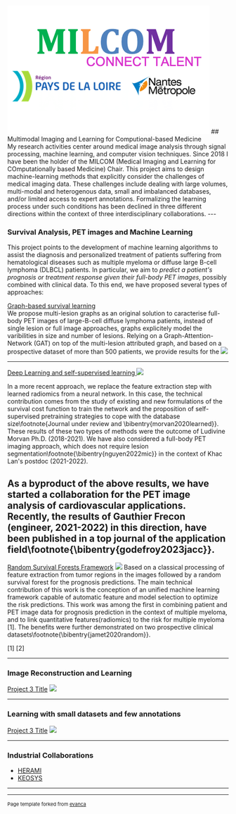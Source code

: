 
<img src="images/milcom-logos.png?raw=true"/>
## Multimodal Imaging and Learning for Computional-based Medicine

<br>
My research activities center around medical image analysis through signal processing, machine learning, and computer vision techniques. 
Since 2018 I have been the holder of the MILCOM (Medical Imaging and Learning for COmputationally based Medicine) Chair. This project aims to design machine-learning methods that explicitly consider the challenges of medical imaging data. These challenges include dealing with large volumes,  multi-modal and heterogenous data,  small and imbalanced databases, and/or limited access to expert annotations. Formalizing the learning process under such conditions has been declined in three different directions within the context of three interdisciplinary collaborations. 
---

### Survival Analysis, PET images and Machine Learning 

This project points to the development of machine learning algorithms to assist the diagnosis and personalized treatment of patients suffering from hematological diseases such as multiple myeloma or diffuse large B-cell lymphoma (DLBCL) patients. In particular, we aim to *predict a patient's prognosis or treatment response given their full-body PET images*, possibly combined with clinical data. To this end, we have proposed several types of approaches: 



[Graph-based survival learning](/sample_page)
<br>
We propose multi-lesion graphs as an original solution to caracterise full-body PET images of large-B-cell diffuse lymphoma patients, instead of single lesion or full image approaches, graphs explicitely model the varibilities in size and number of lesions. Relying on a Graph-Attention-Network (GAT) on top of the multi-lesion attributed graph, and based on a prospective dataset of more than 500 patients, we provide results for the 
<img src="images/dummy_thumbnail.jpg?raw=true"/>

---
[Deep Learning and self-supervised learning ](/pdf/sample_presentation.pdf)
<img src="images/dummy_thumbnail.jpg?raw=true"/>

In a more recent approach, we replace the feature extraction step with learned radiomics from a neural network. In this case, the technical contribution comes from the study of existing and new formulations of the survival cost function to train the network and the proposition of self-supervised pretraining strategies to cope with the database size\footnote{Journal under review and \bibentry{morvan2020learned}}. These results of these two types of methods were the outcome of Ludivine Morvan Ph.D. (2018-2021).  We have also considered a full-body PET imaging approach, which does not require lesion segmentation\footnote{\bibentry{nguyen2022mic}}  in the context of Khac Lan's postdoc (2021-2022).

As a byproduct of the above results, we have started a collaboration for the PET image analysis of  cardiovascular applications.  Recently,  the results of Gauthier Frecon (engineer, 2021-2022) in this direction, have been published in a top journal of the application field\footnote{\bibentry{godefroy2023jacc}}.
---
[Random Survival Forests Framework](http://example.com/)
<img src="images/dummy_thumbnail.jpg?raw=true"/>
Based on a classical processing of feature extraction from tumor regions in the images followed by a random survival forest for the prognosis predictions. The main technical contribution of this work is the conception of an unified machine learning framework  capable of automatic feature and model selection to optimize the risk predictions. This work was among the first in combining patient and PET image data for prognosis prediction in the context of multiple myeloma, and to link quantitative features(radiomics) to the risk for multiple myeloma [1]. The benefits were further demonstrated on two prospective clinical datasets\footnote{\bibentry{jamet2020random}}. 

[1]
[2]

---
### Image Reconstruction and Learning

[Project 3 Title](http://example.com/)
<img src="images/dummy_thumbnail.jpg?raw=true"/>

---
### Learning with small datasets and few annotations

[Project 3 Title](http://example.com/)
<img src="images/dummy_thumbnail.jpg?raw=true"/>

---

### Industrial Collaborations

- [HERAMI](http://example.com/)
- [KEOSYS](http://example.com/)

---




---
<p style="font-size:11px">Page template forked from <a href="https://github.com/evanca/quick-portfolio">evanca</a></p>
<!-- Remove above link if you don't want to attibute -->
